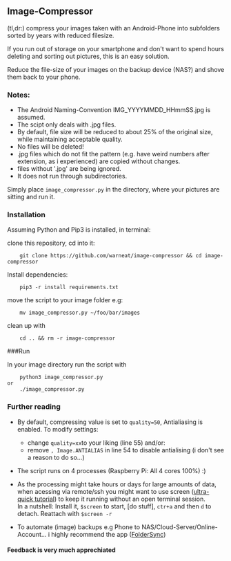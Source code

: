 ## Image-Compressor

(tl,dr:) compress your images taken with an Android-Phone into subfolders sorted by years with reduced filesize.<br />

If you run out of storage on your smartphone and don't want to spend hours deleting and sorting out pictures, this is an easy solution.<br />

Reduce the file-size of your images on the backup device (NAS?) and shove them back to your phone.

### Notes:
- The Android Naming-Convention IMG_YYYYMMDD_HHmmSS.jpg is assumed.
- The scipt only deals with .jpg files.
- By default, file size will be reduced to about 25% of the original size, while maintaining acceptable quality.
- No files will be deleted!
- .jpg files which do not fit the pattern (e.g. have weird numbers after extension, as i experienced) are copied without changes.
- files without '.jpg' are being ignored.
- It does not run through subdirectories.

Simply place `image_compressor.py` in the directory, where your pictures are sitting and run it. 

### Installation
Assuming Python and Pip3 is installed, in terminal:

clone this repository, cd into it:

        git clone https://github.com/warneat/image-compressor && cd image-compressor

Install dependencies:

        pip3 -r install requirements.txt

move the script to your image folder e.g: 
    
        mv image_compressor.py ~/foo/bar/images

clean up with

        cd .. && rm -r image-compressor

###Run

In your image directory run the script with 
    
        python3 image_compressor.py
    or
        ./image_compressor.py





### Further reading

- By default, compressing value is set to `quality=50`, Antialiasing is enabled. To modify settings:
  - change `quality=xx`to your liking (line 55) and/or: 
  - remove `, Image.ANTIALIAS` in line 54 to disable antialising (i don't see a reason to do so...)
  
- The script runs on 4 processes (Raspberry Pi: All 4 cores 100%) :)

- As the processing might take hours or days for large amounts of data, when acessing via remote/ssh you might want to use screen ([ultra-quick tutorial](https://linuxize.com/post/how-to-use-linux-screen/)) to keep it running without an open terminal session.<br> 
In a nutshell: Install it, `$screen` to start, [do stuff], `ctr+a` and then `d` to detach. Reattach with `$screen -r`

- To automate (image) backups e.g Phone to NAS/Cloud-Server/Online-Account... i highly recommend the app ([FolderSync](https://play.google.com/store/apps/details?id=dk.tacit.android.foldersync.lite)) 

#### Feedback is very much apprechiated
